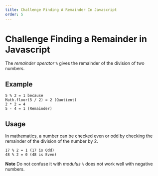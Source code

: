 ```yaml
---
title: Challenge Finding A Remainder In Javascript
order: 5
---
```

# Challenge Finding a Remainder in Javascript

The _remainder operator_ `%` gives the remainder of the division of two numbers.

## Example

```
5 % 2 = 1 because
Math.floor(5 / 2) = 2 (Quotient)
2 * 2 = 4
5 - 4 = 1 (Remainder)
```

## Usage

In mathematics, a number can be checked even or odd by checking the remainder of the division of the number by 2.

```
17 % 2 = 1 (17 is Odd)
48 % 2 = 0 (48 is Even)
```

**Note** Do not confuse it with _modulus_ `%` does not work well with negative numbers.

